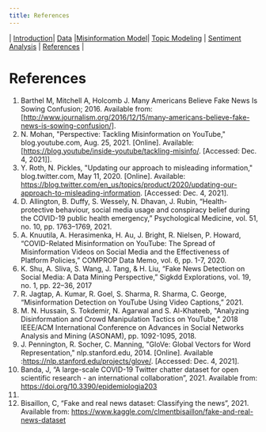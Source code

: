 ```yaml
---
title: References
---
```

| [Introduction](https://anaaamika.github.io/DSC180B-Misinformation/)| [Data](https://anaaamika.github.io/DSC180B-Misinformation/data) |[Misinformation Model](https://anaaamika.github.io/DSC180B-Misinformation/model)| [Topic Modeling](https://anaaamika.github.io/DSC180B-Misinformation/topic-model) | [Sentiment Analysis](https://anaaamika.github.io/DSC180B-Misinformation/sentiment-analysis) | [References](https://anaaamika.github.io/DSC180B-Misinformation/references) |

# References
1. Barthel M, Mitchell A, Holcomb J. Many Americans Believe Fake News Is Sowing Confusion; 2016. Available from: [http://www.journalism.org/2016/12/15/many-americans-believe-fake-news-is-sowing-confusion/]. 
2. N. Mohan, "Perspective: Tackling Misinformation on YouTube," blog.youtube.com, Aug. 25, 2021. [Online]. Available: [https://blog.youtube/inside-youtube/tackling-misinfo/. [Accessed: Dec. 4, 2021]]. 
3. Y. Roth, N. Pickles, "Updating our approach to misleading information," blog.twitter.com, May 11, 2020. [Online]. Available: https://blog.twitter.com/en_us/topics/product/2020/updating-our-approach-to-misleading-information. [Accessed: Dec. 4, 2021]. 
4. D. Allington, B. Duffy, S. Wessely, N. Dhavan, J. Rubin, “Health-protective behaviour, social media usage and conspiracy belief during the COVID-19 public health emergency,” Psychological Medicine, vol. 51, no. 10, pp. 1763–1769,  2021.
5. A. Knuutila, A. Herasimenka, H. Au, J. Bright, R. Nielsen, P. Howard, “COVID-Related Misinformation on YouTube: The Spread of Misinformation Videos on Social Media and the Effectiveness of Platform Policies,” COMPROP Data Memo, vol. 6, pp. 1-7, 2020. 
6. K. Shu, A. Sliva, S. Wang, J. Tang, & H. Liu, “Fake News Detection on Social Media: A Data Mining Perspective,” Sigkdd Explorations, vol. 19, no. 1, pp. 22–36, 2017
7. R. Jagtap, A. Kumar, R. Goel, S. Sharma, R. Sharma, C. George, “Misinformation Detection on YouTube Using Video Captions,” 2021. 
8. M. N. Hussain, S. Tokdemir, N. Agarwal and S. Al-Khateeb, "Analyzing Disinformation and Crowd Manipulation Tactics on YouTube," 2018 IEEE/ACM International Conference on Advances in Social Networks Analysis and Mining (ASONAM), pp. 1092-1095, 2018. 
9. J. Pennington, R. Socher, C. Manning, "GloVe: Global Vectors for Word Representation," nlp.stanford.edu, 2014. [Online]. Available :https://nlp.stanford.edu/projects/glove/. [Accessed: Dec. 4, 2021].
10. Banda, J, “A large-scale COVID-19 Twitter chatter dataset for open scientific research - an international collaboration”, 2021. Available from:  https://doi.org/10.3390/epidemiologia203
0024. 
11. Bisaillon, C, “Fake and real news dataset: Classifying the news”, 2021. Available from:  https://www.kaggle.com/clmentbisaillon/fake-and-real-news-dataset
